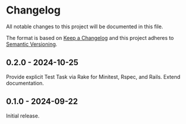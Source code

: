 
# Changelog

All notable changes to this project will be documented in this file.

The format is based on [Keep a Changelog](http://keepachangelog.com/)
and this project adheres to [Semantic Versioning](http://semver.org/).

## 0.2.0 - 2024-10-25

Provide explicit Test Task via Rake for Minitest, Rspec, and Rails. Extend
documentation.

## 0.1.0 - 2024-09-22

Initial release.

